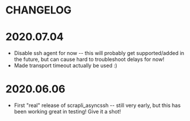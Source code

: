 CHANGELOG
=======

# 2020.07.04
- Disable ssh agent for now -- this will probably get supported/added in the future, but can cause hard to
 troubleshoot delays for now!
- Made transport timeout actually be used :)

# 2020.06.06
- First "real" release of scrapli_asyncssh -- still very early, but this has been working great in testing! Give it a
 shot!
